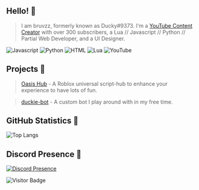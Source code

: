 ## Hello! 👋

> I am bruvzz, formerly known as Ducky#9373. I'm a [YouTube Content Creator](https://www.youtube.com/channel/UC9x5T2CzdNdVVW6iVHqF_qg) with over 300 subscribers, a Lua // Javascript // Python // Partial Web Developer, and a UI Designer.

![Javascript](https://img.shields.io/badge/JavaScript-323330?style=for-the-badge&logo=javascript&logoColor=F7DF1E)
![Python](https://img.shields.io/badge/Python-14354C?style=for-the-badge&logo=python&logoColor=ffdd45)
![HTML](https://img.shields.io/badge/HTML-E34F26?style=for-the-badge&logo=html5&logoColor=white)
![Lua](https://img.shields.io/badge/Lua-2C2D72?style=for-the-badge&logo=lua&logoColor=white)
![YouTube](https://img.shields.io/badge/YouTube-%23FF0000.svg?style=for-the-badge&logo=YouTube&logoColor=white)

## Projects 🚧

> [Oasis Hub](https://github.com/bruvzz/oasishub) - A Roblox universal script-hub to enhance your experience to have lots of fun.

> [duckie-bot](https://github.com/bruvzz/duckie-bot) - A custom bot I play around with in my free time.

## GitHub Statistics 🤖

![Top Langs](https://github-readme-stats.vercel.app/api/top-langs/?username=bruvzz&hide=TeX&theme=github_dark_dimmed)

## Discord Presence 🌙
[![Discord Presence](https://lanyard.cnrad.dev/api/731312800676315146)](https://discord.com/users/731312800676315146)

![Visitor Badge](https://visitor-badge.laobi.icu/badge?page_id=bruvzz)
